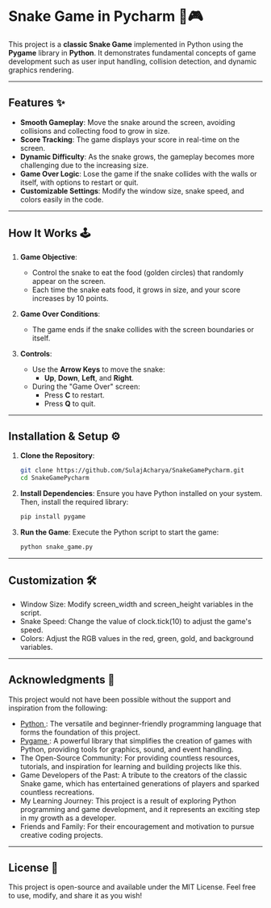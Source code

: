 # Snake Game in Pycharm 🐍🎮

This project is a **classic Snake Game** implemented in Python using the **Pygame** library in **Python**. It demonstrates fundamental concepts of game development such as user input handling, collision detection, and dynamic graphics rendering.

---

## Features ✨

- **Smooth Gameplay**: Move the snake around the screen, avoiding collisions and collecting food to grow in size.
- **Score Tracking**: The game displays your score in real-time on the screen.
- **Dynamic Difficulty**: As the snake grows, the gameplay becomes more challenging due to the increasing size.
- **Game Over Logic**: Lose the game if the snake collides with the walls or itself, with options to restart or quit.
- **Customizable Settings**: Modify the window size, snake speed, and colors easily in the code.

---

## How It Works 🕹️

1. **Game Objective**: 
   - Control the snake to eat the food (golden circles) that randomly appear on the screen.
   - Each time the snake eats food, it grows in size, and your score increases by 10 points.

2. **Game Over Conditions**: 
   - The game ends if the snake collides with the screen boundaries or itself.

3. **Controls**:
   - Use the **Arrow Keys** to move the snake:
     - **Up**, **Down**, **Left**, and **Right**.
   - During the "Game Over" screen:
     - Press **C** to restart.
     - Press **Q** to quit.

---

## Installation & Setup ⚙️

1. **Clone the Repository**:
   ```bash
   git clone https://github.com/SulajAcharya/SnakeGamePycharm.git
   cd SnakeGamePycharm

2. **Install Dependencies**: Ensure you have Python installed on your system. Then, install the required library:
   ```bash
   pip install pygame

3. **Run the Game**: Execute the Python script to start the game:
   ```bash
   python snake_game.py

---

## Customization 🛠️
   - Window Size: Modify screen_width and screen_height variables in the script.
   - Snake Speed: Change the value of clock.tick(10) to adjust the game's speed.
   - Colors: Adjust the RGB values in the red, green, gold, and background variables.

---

## Acknowledgments 🙌
This project would not have been possible without the support and inspiration from the following:
   - <a href="https://www.python.org/" target="_blank"> Python </a>: The versatile and beginner-friendly programming language that forms the foundation of this project.
   - <a href="https://www.pygame.org/news" target="_blank"> Pygame </a>: A powerful library that simplifies the creation of games with Python, providing tools for graphics, sound, and event handling.
   - The Open-Source Community: For providing countless resources, tutorials, and inspiration for learning and building projects like this.
   - Game Developers of the Past: A tribute to the creators of the classic Snake game, which has entertained generations of players and sparked countless recreations.
   - My Learning Journey: This project is a result of exploring Python programming and game development, and it represents an exciting step in my growth as a developer.
   - Friends and Family: For their encouragement and motivation to pursue creative coding projects.

---

## License 📜
This project is open-source and available under the MIT License.
Feel free to use, modify, and share it as you wish!
